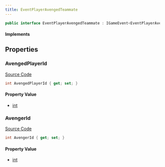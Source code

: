 ```yaml
---
title: EventPlayerAvengedTeammate
---
```


```csharp
public interface EventPlayerAvengedTeammate : IGameEvent<EventPlayerAvengedTeammate>
```

#### Implements

## Properties

### AvengedPlayerId

[Source Code](https://github.com/swiftly-solution/swiftlys2/blob/beta/managed/src/SwiftlyS2.Generated/GameEvents/Interfaces/EventPlayerAvengedTeammate.cs#L26)

```csharp
int AvengedPlayerId { get; set; }
```

#### Property Value

- [int](https://learn.microsoft.com/dotnet/api/system.int32)

### AvengerId

[Source Code](https://github.com/swiftly-solution/swiftlys2/blob/beta/managed/src/SwiftlyS2.Generated/GameEvents/Interfaces/EventPlayerAvengedTeammate.cs#L21)

```csharp
int AvengerId { get; set; }
```

#### Property Value

- [int](https://learn.microsoft.com/dotnet/api/system.int32)

